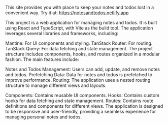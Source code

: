 This site provides you with place to keep your notes and todos lost in a convenient way. 
Try it at:  https://notesandtodos.netlify.app

This project is a web application for managing notes and todos. It is built using React and TypeScript, with Vite as the build tool. The application leverages several libraries and frameworks, including:

Mantine: For UI components and styling. TanStack Router: For routing. TanStack Query: For data fetching and state management. The project structure includes components, hooks, and routes organized in a modular fashion. The main features include:

Notes and Todos Management: Users can add, update, and remove notes and todos. 
Prefetching Data: Data for notes and todos is prefetched to improve performance. 
Routing: The application uses a nested routing structure to manage different views and layouts. 

Components: Contains reusable UI components. 
Hooks: Contains custom hooks for data fetching and state management. 
Routes: Contains route definitions and components for different views.
The application is designed to be responsive and user-friendly, providing a seamless experience for managing personal notes and todos.
